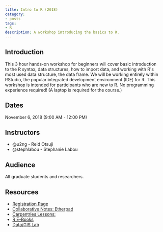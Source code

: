 ```yaml
---
title: Intro to R (2018)
category:
- posts
tags:
- R
description: A workshop introducing the basics to R.
---
```


## Introduction

This 3 hour hands-on workshop for beginners will cover basic introduction to the R syntax, data structures, how to import data, and working with R's most used data structure, the data frame. We will be working entirely within RStudio, the popular integrated development environment (IDE) for R. This workshop is intended for participants who are new to R. No programming experience required! (A laptop is required for the course.)

## Dates
November 6, 2018 (9:00 AM - 12:00 PM)

## Instructors
* @u2ng - Reid Otsuji
* @stephlabou - Stephanie Labou  

## Audience
All graduate students and researchers.

## Resources

* [Registration Page](https://ucsd.libcal.com/event/4700879)
* [Collaborative Notes: Etherpad](https://pad.software-carpentry.org/intro-r-ucsd)
* [Carpentries Lessons:](https://swcarpentry.github.io/r-novice-gapminder/)
* [R E-Books](https://goo.gl/zBiQ7U)
* [Data/GIS Lab](https://ucsd.libguides.com/data-gis-lab)
